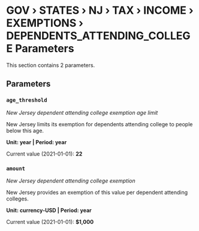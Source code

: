 # GOV › STATES › NJ › TAX › INCOME › EXEMPTIONS › DEPENDENTS_ATTENDING_COLLEGE Parameters

This section contains 2 parameters.

## Parameters

### `age_threshold`
*New Jersey dependent attending college exemption age limit*

New Jersey limits its exemption for dependents attending college to people below this age.

**Unit: year | Period: year**

Current value (2021-01-01): **22**


### `amount`
*New Jersey dependent attending college exemption*

New Jersey provides an exemption of this value per dependent attending colleges.

**Unit: currency-USD | Period: year**

Current value (2021-01-01): **$1,000**

